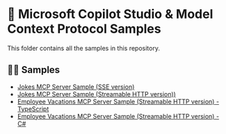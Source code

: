 # 🤖 Microsoft Copilot Studio & Model Context Protocol Samples

This folder contains all the samples in this repository.

## 👨‍💻 Samples

- [Jokes MCP Server Sample (SSE version)](./jokesmcp-sse-typescript/)
- [Jokes MCP Server Sample (Streamable HTTP version))](./jokesmcp-http-typescript/)
- [Employee Vacations MCP Server Sample (Streamable HTTP version) - TypeScript](./employeevacations-http-typescript/)
- [Employee Vacations MCP Server Sample (Streamable HTTP version) - C#](./employeevacations-http-csharp/)